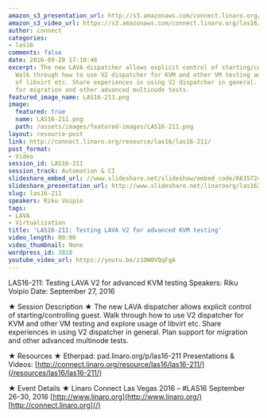 ```yaml
---
amazon_s3_presentation_url: http://s3.amazonaws.com/connect.linaro.org/las16/Presentations/Tuesday/LAS16-211%20-%20Using%20LAVA%20V2%20for%20advanced%20KVM%20testing.pdf
amazon_s3_video_url: https://s3.amazonaws.com/connect.linaro.org/las16/Videos/Tuesday/LAS16-211%20Using%20LAVA%20V2%20for%20advanced%20KVM%20testing.mp4
author: connect
categories:
- las16
comments: false
date: 2016-09-20 17:10:46
excerpt: The new LAVA dispatcher allows explicit control of starting/controlling guest.
  Walk through how to use V2 dispatcher for KVM and other VM testing and explore usage
  of libvirt etc. Share experiences in using V2 dispatcher in general. Plan support
  for migration and other advanced multinode tests.
featured_image_name: LAS16-211.png
image:
  featured: true
  name: LAS16-211.png
  path: /assets/images/featured-images/LAS16-211.png
layout: resource-post
link: http://connect.linaro.org/resource/las16/las16-211/
post_format:
- Video
session_id: LAS16-211
session_track: Automation & CI
slideshare_embed_url: //www.slideshare.net/slideshow/embed_code/66357241
slideshare_presentation_url: http://www.slideshare.net/linaroorg/las16211-using-lava-v2-for-advanced-kvm-testing
slug: las16-211
speakers: Riku Voipio
tags:
- LAVA
- Virtualization
title: 'LAS16-211: Testing LAVA V2 for advanced KVM testing'
video_length: 00:00
video_thumbnail: None
wordpress_id: 3818
youtube_video_url: https://youtu.be/z1OW0VQqFgA
---
```


LAS16-211: Testing LAVA V2 for advanced KVM testing
Speakers: Riku Voipio
Date: September 27, 2016

★ Session Description ★
The new LAVA dispatcher allows explicit control of starting/controlling guest. Walk through how to use V2 dispatcher for KVM and other VM testing and explore usage of libvirt etc. Share experiences in using V2 dispatcher in general. Plan support for migration and other advanced multinode tests.

★ Resources ★
Etherpad: pad.linaro.org/p/las16-211
Presentations & Videos: [http://connect.linaro.org/resource/las16/las16-211/](/resources/las16/las16-211/)

★ Event Details ★
Linaro Connect Las Vegas 2016 – #LAS16
September 26-30, 2016
[http://www.linaro.org](http://www.linaro.org/)
[http://connect.linaro.org](/)